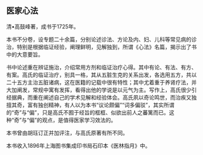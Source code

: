 ## 医家心法

清•高鼓峰著，成书于1725年。

本书不分卷，设专题二十余篇，分别论述诊法、方论及内、妇、儿科等常见病的诊治，特别是根据临证经验，阐理鲜明，见解独到，所谓《心法》名篇，揭示出了书中的大意要旨。

书中论述重在辨证施治，介绍常用方剂和临证治疗心得。其中有论、有法、有方、有案。高氏的临证治疗，别具一格，其从五脏生克的关系出发，各选用五方，共以二十五方主治五脏诸病，这在医籍的记载中很有特性；其中尤着重于养肾疗法，并大加阐发，常规中寓有发挥，看得出他的学说是以元气为主。写作上，高氏很少引经据典，而重在阐述自己的学术见解和经验体会。高氏夙以奇论鸣世，而治疾又独擅其奇，富有独创精神，有人以为本书“议论颇偏”“词多偏驳”，其实所谓的“奇”与“偏”，只是高氏不囿于经旨的框框、似欲出前人之蕃篱而已。这种“奇”与“偏”的观点，是值得医家学习效法的。

本书曾由胡珏订正并加评注，与高氏原著有所不同。

本书收入1896年上海图书集成印书局石印本《医林指月》中。
